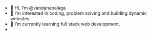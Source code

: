 - 👋 Hi, I’m @vandanabalaga
- 👀 I’m interested in coding, problem solving and building dynamic websites.
- 🌱 I’m currently learning full stack web development.
- 

<!---
vandanabalaga1619/vandanabalaga1619 is a ✨ special ✨ repository because its `README.md` (this file) appears on your GitHub profile.
You can click the Preview link to take a look at your changes.
--->

